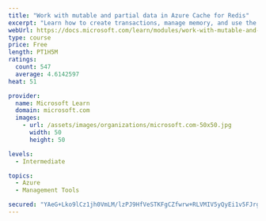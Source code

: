 ```yaml
---
title: "Work with mutable and partial data in Azure Cache for Redis"
excerpt: "Learn how to create transactions, manage memory, and use the cache-aside pattern with Azure Cache for Redis"
webUrl: https://docs.microsoft.com/learn/modules/work-with-mutable-and-partial-data-in-a-redis-cache/
type: course
price: Free
length: PT1H5M
ratings:
  count: 547
  average: 4.6142597
heat: 51

provider:
  name: Microsoft Learn
  domain: microsoft.com
  images:
    - url: /assets/images/organizations/microsoft.com-50x50.jpg
      width: 50
      height: 50

levels:
  - Intermediate

topics:
  - Azure
  - Management Tools

secured: "YAeG+Lko9lCz1jh0VmLM/lzPJ9HfVeSTKFgCZfwrw+RLVMIV5yQyEi1v5FJrg7GesSZa8rrmDiOPw8FFkNFdHU+/H34pWUWc+x6KkHuGghYc0D0B34XBDlaAXgLBCiHIS+7RRljKGex3X6QyRNcPcmMp9l1d24GKCK0+uhQmsV6oRz2K6cz4ltvNmNgzyldhkmFFrXE6XAi3Tm6+7GxtpwMijhy3gcN0ojsn/itVE6OkexRg/OGNmVVcWLlh4sajcyIasH1fBipltu/a/gCCtMtnjC99FSCzbkyMYUmSns1uJsQCbwLP284g5+/nta6u/8gNHO/cR0AyrD1l+ha7vGB+9I9km49DB/gnepz0CH5jLE/UA/MCh2++uYk7ZHvN698+vZUY3PjeOgoWMihP/7oVh9lw46B5fAAhZt220uA=;uMTsgfzaiTPbHecEggnYfQ=="
---
```


